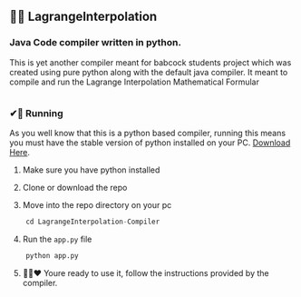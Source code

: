 ## 🎉🎉 LagrangeInterpolation 
### Java Code compiler written in python.

This is yet another compiler meant for babcock students project which was created using pure python along with the default java compiler. It meant to compile and run the Lagrange Interpolation Mathematical Formular

<img src="">

### ✔🌹 Running
As you well know that this is a python based compiler, running this means you must have the stable version of python installed on your PC. [Download Here](https://www.python.org).

1. Make sure you have python installed

2. Clone or download the repo

3. Move into the repo directory on your pc
```python
    cd LagrangeInterpolation-Compiler
```

4. Run the <code>app.py</code> file
 
```python
    python app.py
```

5. 🎉🎉❤ Youre ready to use it, follow the instructions provided by the compiler.